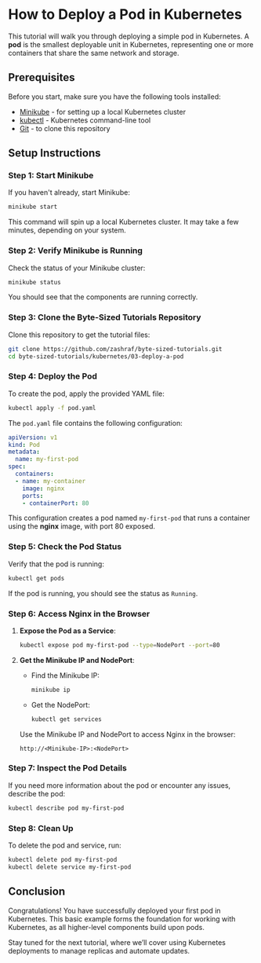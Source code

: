

# How to Deploy a Pod in Kubernetes

This tutorial will walk you through deploying a simple pod in Kubernetes. A **pod** is the smallest deployable unit in Kubernetes, representing one or more containers that share the same network and storage.

## Prerequisites

Before you start, make sure you have the following tools installed:

- [Minikube](https://minikube.sigs.k8s.io/docs/start/) - for setting up a local Kubernetes cluster
- [kubectl](https://kubernetes.io/docs/tasks/tools/install-kubectl/) - Kubernetes command-line tool
- [Git](https://git-scm.com/) - to clone this repository

## Setup Instructions

### Step 1: Start Minikube

If you haven't already, start Minikube:

```bash
minikube start
```

This command will spin up a local Kubernetes cluster. It may take a few minutes, depending on your system.

### Step 2: Verify Minikube is Running

Check the status of your Minikube cluster:

```bash
minikube status
```

You should see that the components are running correctly.

### Step 3: Clone the Byte-Sized Tutorials Repository

Clone this repository to get the tutorial files:

```bash
git clone https://github.com/zashraf/byte-sized-tutorials.git
cd byte-sized-tutorials/kubernetes/03-deploy-a-pod
```

### Step 4: Deploy the Pod

To create the pod, apply the provided YAML file:

```bash
kubectl apply -f pod.yaml
```

The `pod.yaml` file contains the following configuration:

```yaml
apiVersion: v1
kind: Pod
metadata:
  name: my-first-pod
spec:
  containers:
  - name: my-container
    image: nginx
    ports:
    - containerPort: 80
```

This configuration creates a pod named `my-first-pod` that runs a container using the **nginx** image, with port 80 exposed.

### Step 5: Check the Pod Status

Verify that the pod is running:

```bash
kubectl get pods
```

If the pod is running, you should see the status as `Running`.

### Step 6: Access Nginx in the Browser

1. **Expose the Pod as a Service**:
   ```bash
   kubectl expose pod my-first-pod --type=NodePort --port=80
   ```

2. **Get the Minikube IP and NodePort**:
   - Find the Minikube IP:
     ```bash
     minikube ip
     ```
   - Get the NodePort:
     ```bash
     kubectl get services
     ```

   Use the Minikube IP and NodePort to access Nginx in the browser:
   ```
   http://<Minikube-IP>:<NodePort>
   ```

### Step 7: Inspect the Pod Details

If you need more information about the pod or encounter any issues, describe the pod:

```bash
kubectl describe pod my-first-pod
```

### Step 8: Clean Up

To delete the pod and service, run:

```bash
kubectl delete pod my-first-pod
kubectl delete service my-first-pod
```

## Conclusion

Congratulations! You have successfully deployed your first pod in Kubernetes. This basic example forms the foundation for working with Kubernetes, as all higher-level components build upon pods.

Stay tuned for the next tutorial, where we’ll cover using Kubernetes deployments to manage replicas and automate updates.
